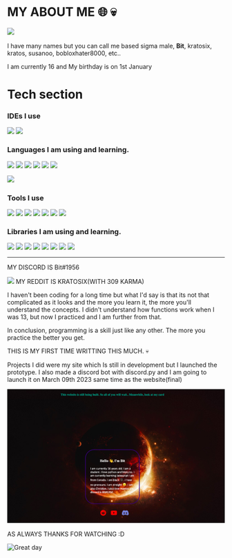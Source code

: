 # MY ABOUT ME 🌐 💀
![](https://camo.githubusercontent.com/eda952606e44946107dd462367cf1617b6e4d69d12da473328b31109b6ebe338/68747470733a2f2f6769662e736b692f64656d6f2e676966)

<p>I have many names but you can call me based sigma male, <b>Bit</b>, kratosix, kratos, susanoo, bobloxhater8000, etc..</p>

<p>I am currently 16 and My birthday is on 1st January </p>

# Tech section

<h3>IDEs I use</h3>

![](https://camo.githubusercontent.com/e685e0ef4f4dafd79a66e501b7a061ff44f64422329e2ef08f7a9bc035c814d0/68747470733a2f2f696d672e736869656c64732e696f2f62616467652f2d56697375616c5f53747564696f5f436f64652d3030374143433f7374796c653d666f722d7468652d6261646765266c6f676f3d56697375616c25323053747564696f253230436f6465266c6f676f436f6c6f723d7768697465266c6162656c436f6c6f723d313031303130)
![](https://img.shields.io/badge/pycharm-green?logo=pycharm&logoColor=yellow&style=for-the-badge)

<h3>Languages I am using and learning.</h3>

![](https://img.shields.io/badge/python-blue?logo=python&logoColor=yellow&style=for-the-badge)
![](https://img.shields.io/badge/javascript-yellow?logo=python&logoColor=black&style=for-the-badge)
![](https://img.shields.io/badge/html-orange?logo=html&logoColor=black&style=for-the-badge)
![](https://img.shields.io/badge/css-purple?logo=css&logoColor=grey&style=for-the-badge)
![](https://img.shields.io/badge/c++-black?logo=cpp&logoColor=white&style=for-the-badge)
![](https://img.shields.io/badge/-black?logo=c&logoColor=white&style=for-the-badge)

![](https://img.shields.io/badge/swift-black?logo=swift&logoColor=white&style=for-the-badge)

<h3>Tools I use </h3>

![](https://img.shields.io/badge/git-purple?logo=git&logoColor=white&style=for-the-badge)
![](https://img.shields.io/badge/github-black?logo=github&logoColor=white&style=for-the-badge)
![](https://badgen.net/badge/icon/terminal?icon=terminal&label)
![](https://badgen.net/badge/icon/slack?icon=slack&label)
![](https://badgen.net/badge/icon/npm?icon=npm&label)
![](https://badgen.net/pypi/v/pip)
![](https://img.shields.io/badge/heroku-purple?logo=heroku&logoColor=white&style=for-the-badge)
<h3>Libraries I am using and learning.</h3>

![](https://img.shields.io/badge/numpy-gold?logo=numpy&logoColor=white&style=for-the-badge)
![](https://img.shields.io/badge/tensorflow-orange?logo=tensorflow&logoColor=white&style=for-the-badge)
![](https://img.shields.io/badge/requests-black?logo=black&logoColor=white&style=for-the-badge)
![](https://img.shields.io/badge/bootstrap-violet?logo=bootstrap&logoColor=white&style=for-the-badge)
![](https://img.shields.io/badge/discord.py-blue?logo=discord.py&logoColor=white&style=for-the-badge)
![](https://img.shields.io/badge/flask-black?logo=flask&logoColor=white&style=for-the-badge)
![](https://img.shields.io/badge/django-black?logo=django&logoColor=white&style=for-the-badge)
![](https://img.shields.io/badge/openai-white?logo=openai&logoColor=black&style=for-the-badge)

<hr>
MY DISCORD IS Bit#1956

![](https://media.wzzm13.com/assets/ETONLINE/images/d0be457c-fcae-46e9-a69a-12b16e38d9ea/d0be457c-fcae-46e9-a69a-12b16e38d9ea_1920x1080.jpg)
MY REDDIT IS KRATOSIX(WITH 309 KARMA)

I haven't been coding for a long time but what I'd say is that its not that complicated as it looks and the more you learn it, the more you'll understand the concepts. I didn't understand how functions work when I was 13, but now I practiced and I am further from that.

<p>In conclusion, programming is a skill just like any other. The more you practice the better you get.</p>


THIS IS MY FIRST TIME WRITTING THIS MUCH. 💀

<p>Projects I did were my site which Is still in development but I launched the prototype.
I also made a discord bot with discord.py and I am going to launch it on March 09th 2023 same time as the website(final)</p>


<img src="myimg.PNG"/>

AS ALWAYS THANKS FOR WATCHING :D

![Great day](https://media.giphy.com/media/Y6n8BxWLTsMeRC4sZD/giphy.gif)
